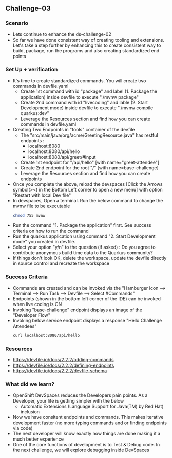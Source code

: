 ## Challenge-03

### Scenario
* Lets continue to enhance the ds-challenge-02
* So far we have done consistent way of creating tooling and extensions. Let's take a step further by enhancing this to create consistent way to build, package, run the programs and also creating standardized end points

### Set Up + verification
* It's time to create standardized commands. You will create two commands in devfile.yaml
    * Create 1st command with id "package" and label (1. Package the application) inside devfile to execute "./mvnw package"
    * Create 2nd command with id "livecoding" and lable (2. Start Development mode) inside devfile to execute "./mvnw compile quarkus:dev"
    * Leverage the Resources section and find how you can create commands in devfile.yaml
* Creating Two Endpoints in "tools" container of the devfile
    * The "src/main/java/org/acme/GreetingResource.java" has restful endpoints : 
        * localhost:8080
        * localhost:8080/api/hello
        * localhost:8080/api/greet/#input
    * Create 1st endpoint for "/api/hello" [with name="greet-attendee"]
    * Create 2nd endpoint for the root "/" [with name=base-challenge]
    * Leverage the Resources section and find how you can create endpoints
* Once you complete the above, reload the devspaces [Click the Arrows symbol(><) in the Bottom Left corner to open a new menu] with option "Restart with local Dev file"
* In devspaces, Open a terminal. Run the below command to change the mvnw file to be executable
    ```bash
    chmod 755 mvnw
    ```
* Run the command "1. Package the application" first. See success criteria on how to run the command
* Run the quarkus application using command "2. Start Development mode" you created in devfile. 
* Select your option "y/n" to the question (if asked) : Do you agree to contribute anonymous build time data to the Quarkus community?
* If things don't look OK, delete the workspace, update the devfile directly in source control and recreate the workspace


### Success Criteria
* Commands are created and can be invoked via the "Hamburger Icon --> Terminal --> Run Task --> Devfile --> Select #Commands"
* Endpoints (shown in the bottom left corner of the IDE) can be invoked when live coding is ON
* Invoking "base-challenge" endpoint displays an image of the "Developer Flow"
* Invoking below service endpoint displays a response "Hello Challenge Attendees"
    ```bash
    curl localhost:8080/api/hello
    ```

### Resources
* https://devfile.io/docs/2.2.2/adding-commands
* https://devfile.io/docs/2.2.2/defining-endpoints
* https://devfile.io/docs/2.2.2/devfile-schema

### What did we learn?
* OpenShift DevSpaces reduces the Developers pain points. As a Developer, your life is getting simpler with the below
    * Automatic Extensions (Language Support for Java(TM) by Red Hat) inclusion
* Now we have consitent endpoints and commands. This makes iterative development faster (no more typing commands and or finding endpoints via code)
* The next developer will know exactly how things are done making it a much better experience
* One of the core functions of development is to Test & Debug code. In the next challenge, we will explore debugging inside DevSpaces

